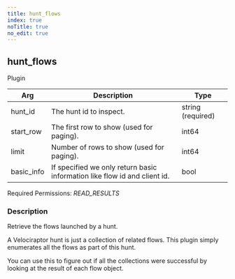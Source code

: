 ```yaml
---
title: hunt_flows
index: true
noTitle: true
no_edit: true
---
```




<div class="vql_item"></div>


## hunt_flows
<span class='vql_type pull-right page-header'>Plugin</span>



<div class="vqlargs"></div>

Arg | Description | Type
----|-------------|-----
hunt_id|The hunt id to inspect.|string (required)
start_row|The first row to show (used for paging).|int64
limit|Number of rows to show (used for paging).|int64
basic_info|If specified we only return basic information like flow id and client id.|bool

Required Permissions: 
<i class="linkcolour label pull-right label-success">READ_RESULTS</i>

### Description

Retrieve the flows launched by a hunt.

A Velociraptor hunt is just a collection of related flows. This
plugin simply enumerates all the flows as part of this hunt.

You can use this to figure out if all the collections were
successful by looking at the result of each flow object.


